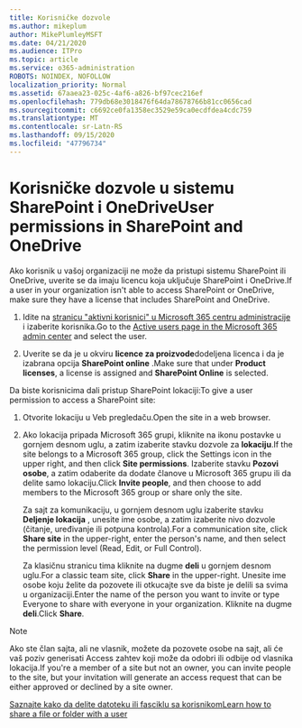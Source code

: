```yaml
---
title: Korisničke dozvole
ms.author: mikeplum
author: MikePlumleyMSFT
ms.date: 04/21/2020
ms.audience: ITPro
ms.topic: article
ms.service: o365-administration
ROBOTS: NOINDEX, NOFOLLOW
localization_priority: Normal
ms.assetid: 67aaea23-025c-4af6-a826-bf97cec216ef
ms.openlocfilehash: 779db68e3018476f64da78678766b81cc0656cad
ms.sourcegitcommit: c6692ce0fa1358ec3529e59ca0ecdfdea4cdc759
ms.translationtype: MT
ms.contentlocale: sr-Latn-RS
ms.lasthandoff: 09/15/2020
ms.locfileid: "47796734"
---
```

# <a name="user-permissions-in-sharepoint-and-onedrive"></a><span data-ttu-id="48adb-102">Korisničke dozvole u sistemu SharePoint i OneDrive</span><span class="sxs-lookup"><span data-stu-id="48adb-102">User permissions in SharePoint and OneDrive</span></span>

<span data-ttu-id="48adb-103">Ako korisnik u vašoj organizaciji ne može da pristupi sistemu SharePoint ili OneDrive, uverite se da imaju licencu koja uključuje SharePoint i OneDrive.</span><span class="sxs-lookup"><span data-stu-id="48adb-103">If a user in your organization isn't able to access SharePoint or OneDrive, make sure they have a license that includes SharePoint and OneDrive.</span></span> 
  
1. <span data-ttu-id="48adb-104">Idite na [stranicu "aktivni korisnici" u Microsoft 365 centru administracije](https://portal.office.com/adminportal/home#/users) i izaberite korisnika.</span><span class="sxs-lookup"><span data-stu-id="48adb-104">Go to the [Active users page in the Microsoft 365 admin center](https://portal.office.com/adminportal/home#/users) and select the user.</span></span> 
    
2. <span data-ttu-id="48adb-105">Uverite se da je u okviru **licence za proizvode**dodeljena licenca i da je izabrana opcija **SharePoint online** .</span><span class="sxs-lookup"><span data-stu-id="48adb-105">Make sure that under **Product licenses**, a license is assigned and **SharePoint Online** is selected.</span></span> 
    
 <span data-ttu-id="48adb-106">Da biste korisnicima dali pristup SharePoint lokaciji:</span><span class="sxs-lookup"><span data-stu-id="48adb-106">To give a user permission to access a SharePoint site:</span></span> 
  
1. <span data-ttu-id="48adb-107">Otvorite lokaciju u Veb pregledaču.</span><span class="sxs-lookup"><span data-stu-id="48adb-107">Open the site in a web browser.</span></span>
    
2. <span data-ttu-id="48adb-108">Ako lokacija pripada Microsoft 365 grupi, kliknite na ikonu postavke u gornjem desnom uglu, a zatim izaberite stavku dozvole za **lokaciju**.</span><span class="sxs-lookup"><span data-stu-id="48adb-108">If the site belongs to a Microsoft 365 group, click the Settings icon in the upper right, and then click **Site permissions**.</span></span> <span data-ttu-id="48adb-109">Izaberite stavku **Pozovi osobe**, a zatim odaberite da dodate članove u Microsoft 365 grupu ili da delite samo lokaciju.</span><span class="sxs-lookup"><span data-stu-id="48adb-109">Click **Invite people**, and then choose to add members to the Microsoft 365 group or share only the site.</span></span> 
    
    <span data-ttu-id="48adb-110">Za sajt za komunikaciju, u gornjem desnom uglu izaberite stavku **Deljenje lokacija** , unesite ime osobe, a zatim izaberite nivo dozvole (čitanje, uređivanje ili potpuna kontrola).</span><span class="sxs-lookup"><span data-stu-id="48adb-110">For a communication site, click **Share site** in the upper-right, enter the person's name, and then select the permission level (Read, Edit, or Full Control).</span></span> 
    
    <span data-ttu-id="48adb-111">Za klasičnu stranicu tima kliknite na dugme **deli** u gornjem desnom uglu.</span><span class="sxs-lookup"><span data-stu-id="48adb-111">For a classic team site, click **Share** in the upper-right.</span></span> <span data-ttu-id="48adb-112">Unesite ime osobe koju želite da pozovete ili otkucajte sve da biste je delili sa svima u organizaciji.</span><span class="sxs-lookup"><span data-stu-id="48adb-112">Enter the name of the person you want to invite or type Everyone to share with everyone in your organization.</span></span> <span data-ttu-id="48adb-113">Kliknite na dugme **deli**.</span><span class="sxs-lookup"><span data-stu-id="48adb-113">Click **Share**.</span></span>
    
> [!NOTE]
> <span data-ttu-id="48adb-114">Ako ste član sajta, ali ne vlasnik, možete da pozovete osobe na sajt, ali će vaš poziv generisati Access zahtev koji može da odobri ili odbije od vlasnika lokacija.</span><span class="sxs-lookup"><span data-stu-id="48adb-114">If you're a member of a site but not an owner, you can invite people to the site, but your invitation will generate an access request that can be either approved or declined by a site owner.</span></span> 
  
[<span data-ttu-id="48adb-115">Saznajte kako da delite datoteku ili fasciklu sa korisnikom</span><span class="sxs-lookup"><span data-stu-id="48adb-115">Learn how to share a file or folder with a user</span></span>](https://go.microsoft.com/fwlink/?linkid=533408)
  

